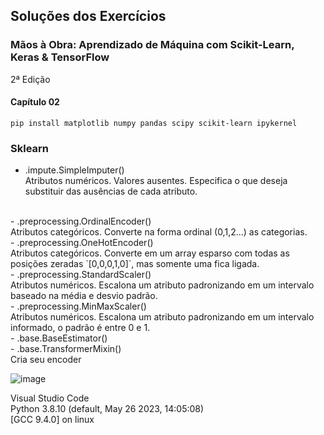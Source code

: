 ## Soluções dos Exercícios
### Mãos à Obra: Aprendizado de Máquina com Scikit-Learn, Keras &amp; TensorFlow
2ª Edição

#### Capítulo 02
```
pip install matplotlib numpy pandas scipy scikit-learn ipykernel
```

### Sklearn

- .impute.SimpleImputer()<br>
Atributos numéricos. Valores ausentes. Especifica o que deseja substituir das ausências de cada atributo.
<br>
- .preprocessing.OrdinalEncoder()<br>
Atributos categóricos. Converte na forma ordinal (0,1,2...) as categorias.
<br>
- .preprocessing.OneHotEncoder()<br>
Atributos categóricos. Converte em um array esparso com todas as posições zeradas `[0,0,0,1,0]`, mas somente uma fica ligada.
<br>
- .preprocessing.StandardScaler()<br>
Atributos numéricos. Escalona um atributo padronizando em um intervalo baseado na média e desvio padrão.
<br>
- .preprocessing.MinMaxScaler()<br>
Atributos numéricos. Escalona um atributo padronizando em um intervalo informado, o padrão é entre 0 e 1.
<br>
- .base.BaseEstimator()<br>
- .base.TransformerMixin()<br>
Cria seu encoder


![image](https://github.com/ThiagoSegato/livro-apredizado-de-maquina-scikit-learn-keras-tensorflow/assets/26276218/4d589bc8-b86c-4eba-9e15-1ecd863131e0)

Visual Studio Code<br>
Python 3.8.10 (default, May 26 2023, 14:05:08)<br>
[GCC 9.4.0] on linux